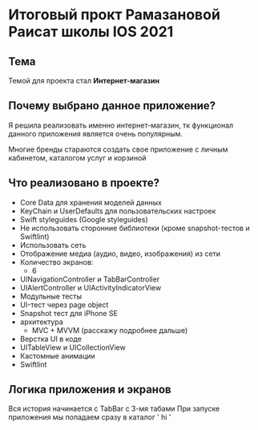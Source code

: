 #  Итоговый прокт Рамазановой Раисат школы IOS 2021  
 
## Тема
  Темой для проекта стал **Интернет-магазин**
 
## Почему выбрано данное приложение? 
  Я решила реализовать именно интернет-магазин, тк функционал данного приложения является очень популярным.
  
  Многие бренды стараются создать свое приложение с личным кабинетом, каталогом услуг и корзиной 
  
## Что реализовано в проекте?
- Core Data для хранения моделей данных
- KeyChain и UserDefaults для пользовательских настроек
- Swift styleguides (Google styleguides)
- Не использовать сторонние библиотеки (кроме snapshot-тестов и Swiftlint)
- Использовать сеть
- Отображение медиа (аудио, видео, изображения) из сети
- Количество экранов: 
  - 6
- UINavigationController и TabBarController
- UIAlertController и UIActivityIndicatorView
- Модульные тесты
- UI-тест через page object
- Snapshot тест для iPhone SE 
- архитектура 
  - MVC + MVVM (расскажу подробнее дальше)
- Верстка UI в коде
- UITableView и UICollectionView
- Кастомные анимации
- Swiftlint

## Логика приложения и экранов 
Вся история начинается с TabBar с 3-мя табами
При запуске приложения мы попадаем сразу в каталог 
' hi '
